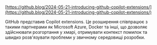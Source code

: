 <!--
date: 2024-05-25T19:09:20
-->

 [https://github.blog/2024-05-21-introducing-github-copilot-extensions/](https://github.blog/2024-05-21-introducing-github-copilot-extensions/)

GitHub представив Copilot extensions. Це розширення співпрацює з такими партнерами як Microsoft Azure, Docker та інші, що дозволяє здійснювати розгортання у хмарі, отримувати контекст помилок та швидко розв'язувати проблеми у звичному середовищі розробки.